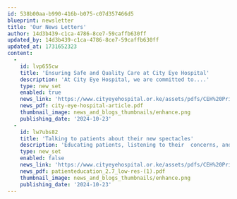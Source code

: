 ```yaml
---
id: 538b00aa-b990-416b-b075-c07d357466d5
blueprint: newsletter
title: 'Our News Letters'
author: 14d3b439-c1ca-4786-8ce7-59caffb630ff
updated_by: 14d3b439-c1ca-4786-8ce7-59caffb630ff
updated_at: 1731652323
content:
  -
    id: lvp655cw
    title: 'Ensuring Safe and Quality Care at City Eye Hospital'
    description: 'At City Eye Hospital, we are committed to....'
    type: new_set
    enabled: true
    news_link: 'https://www.cityeyehospital.or.ke/assets/pdfs/CEH%20Privacy%20Policy.pdf'
    news_pdf: city-eye-hospital-article.pdf
    thumbnail_image: news_and_blogs_thumbnails/enhance.png
    publishing_date: '2024-10-23'
  -
    id: lw7ubs82
    title: 'Talking to patients about their new spectacles'
    description: 'Educating patients, listening to their  concerns, and...'
    type: new_set
    enabled: false
    news_link: 'https://www.cityeyehospital.or.ke/assets/pdfs/CEH%20Privacy%20Policy.pdf'
    news_pdf: patienteducation_2.7_low-res-(1).pdf
    thumbnail_image: news_and_blogs_thumbnails/enhance.png
    publishing_date: '2024-10-23'
---
```

